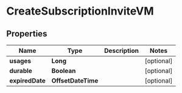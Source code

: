 

# CreateSubscriptionInviteVM


## Properties

| Name | Type | Description | Notes |
|------------ | ------------- | ------------- | -------------|
|**usages** | **Long** |  |  [optional] |
|**durable** | **Boolean** |  |  [optional] |
|**expiredDate** | **OffsetDateTime** |  |  [optional] |



